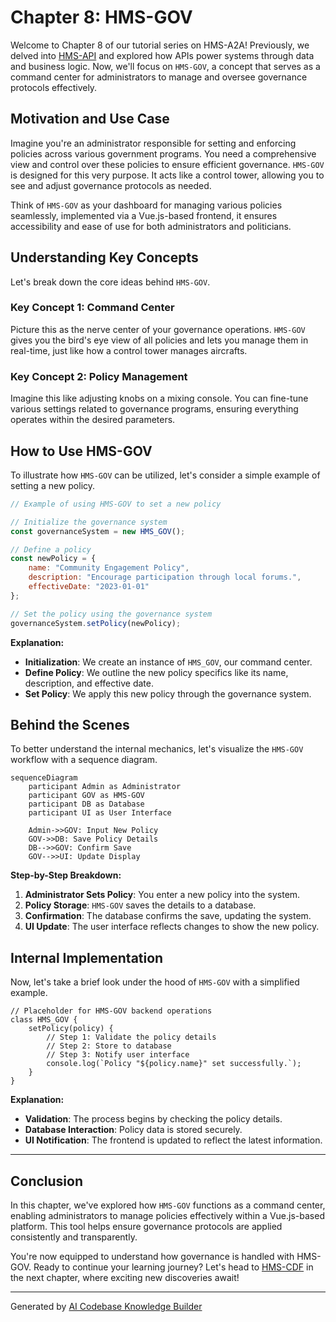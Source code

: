 # Chapter 8: HMS-GOV

Welcome to Chapter 8 of our tutorial series on HMS-A2A! Previously, we delved into [HMS-API](07_hms_api_.md) and explored how APIs power systems through data and business logic. Now, we'll focus on `HMS-GOV`, a concept that serves as a command center for administrators to manage and oversee governance protocols effectively.

## Motivation and Use Case

Imagine you're an administrator responsible for setting and enforcing policies across various government programs. You need a comprehensive view and control over these policies to ensure efficient governance. `HMS-GOV` is designed for this very purpose. It acts like a control tower, allowing you to see and adjust governance protocols as needed.

Think of `HMS-GOV` as your dashboard for managing various policies seamlessly, implemented via a Vue.js-based frontend, it ensures accessibility and ease of use for both administrators and politicians.

## Understanding Key Concepts

Let's break down the core ideas behind `HMS-GOV`.

### Key Concept 1: Command Center

Picture this as the nerve center of your governance operations. `HMS-GOV` gives you the bird's eye view of all policies and lets you manage them in real-time, just like how a control tower manages aircrafts.

### Key Concept 2: Policy Management

Imagine this like adjusting knobs on a mixing console. You can fine-tune various settings related to governance programs, ensuring everything operates within the desired parameters.

## How to Use HMS-GOV

To illustrate how `HMS-GOV` can be utilized, let's consider a simple example of setting a new policy.

```javascript
// Example of using HMS-GOV to set a new policy

// Initialize the governance system
const governanceSystem = new HMS_GOV();

// Define a policy
const newPolicy = {
    name: "Community Engagement Policy",
    description: "Encourage participation through local forums.",
    effectiveDate: "2023-01-01"
};

// Set the policy using the governance system
governanceSystem.setPolicy(newPolicy);
```

**Explanation:**

- **Initialization**: We create an instance of `HMS_GOV`, our command center.
- **Define Policy**: We outline the new policy specifics like its name, description, and effective date.
- **Set Policy**: We apply this new policy through the governance system.

## Behind the Scenes

To better understand the internal mechanics, let's visualize the `HMS-GOV` workflow with a sequence diagram.

```mermaid
sequenceDiagram
    participant Admin as Administrator
    participant GOV as HMS-GOV
    participant DB as Database
    participant UI as User Interface

    Admin->>GOV: Input New Policy
    GOV->>DB: Save Policy Details
    DB-->>GOV: Confirm Save
    GOV-->>UI: Update Display
```

**Step-by-Step Breakdown:**

1. **Administrator Sets Policy**: You enter a new policy into the system.
2. **Policy Storage**: `HMS-GOV` saves the details to a database.
3. **Confirmation**: The database confirms the save, updating the system.
4. **UI Update**: The user interface reflects changes to show the new policy.

## Internal Implementation

Now, let's take a brief look under the hood of `HMS-GOV` with a simplified example.

```plaintext
// Placeholder for HMS-GOV backend operations
class HMS_GOV {
    setPolicy(policy) {
        // Step 1: Validate the policy details
        // Step 2: Store to database
        // Step 3: Notify user interface
        console.log(`Policy "${policy.name}" set successfully.`);
    }
}
```

**Explanation:**

- **Validation**: The process begins by checking the policy details.
- **Database Interaction**: Policy data is stored securely.
- **UI Notification**: The frontend is updated to reflect the latest information.

---

## Conclusion

In this chapter, we've explored how `HMS-GOV` functions as a command center, enabling administrators to manage policies effectively within a Vue.js-based platform. This tool helps ensure governance protocols are applied consistently and transparently.

You're now equipped to understand how governance is handled with HMS-GOV. Ready to continue your learning journey? Let's head to [HMS-CDF](09_hms_cdf_.md) in the next chapter, where exciting new discoveries await!

---

Generated by [AI Codebase Knowledge Builder](https://github.com/The-Pocket/Tutorial-Codebase-Knowledge)